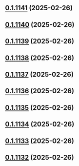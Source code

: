 ## [0.1.1141](https://github.com/binary-braids/terraform-oracle/compare/v0.1.1140...v0.1.1141) (2025-02-26)



## [0.1.1140](https://github.com/binary-braids/terraform-oracle/compare/v0.1.1139...v0.1.1140) (2025-02-26)



## [0.1.1139](https://github.com/binary-braids/terraform-oracle/compare/v0.1.1138...v0.1.1139) (2025-02-26)



## [0.1.1138](https://github.com/binary-braids/terraform-oracle/compare/v0.1.1137...v0.1.1138) (2025-02-26)



## [0.1.1137](https://github.com/binary-braids/terraform-oracle/compare/v0.1.1136...v0.1.1137) (2025-02-26)



## [0.1.1136](https://github.com/binary-braids/terraform-oracle/compare/v0.1.1135...v0.1.1136) (2025-02-26)



## [0.1.1135](https://github.com/binary-braids/terraform-oracle/compare/v0.1.1134...v0.1.1135) (2025-02-26)



## [0.1.1134](https://github.com/binary-braids/terraform-oracle/compare/v0.1.1133...v0.1.1134) (2025-02-26)



## [0.1.1133](https://github.com/binary-braids/terraform-oracle/compare/v0.1.1132...v0.1.1133) (2025-02-26)



## [0.1.1132](https://github.com/binary-braids/terraform-oracle/compare/v0.1.1131...v0.1.1132) (2025-02-26)



